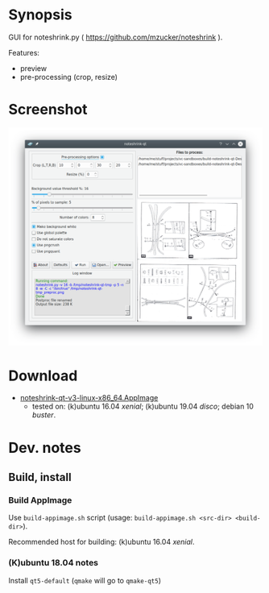 Synopsis
=========

GUI for noteshrink.py ( https://github.com/mzucker/noteshrink ).

Features:
 * preview
 * pre-processing (crop, resize)

Screenshot
==========

![Screenshot](https://github.com/clapautius/noteshrink-qt/blob/master/doc/noteshrink-qt-screenshot.png)

Download
========

 * [noteshrink-qt-v3-linux-x86_64.AppImage](https://github.com/clapautius/noteshrink-qt/releases/download/v3/noteshrink-qt-v3-x86_64.AppImage)
    * tested on: (k)ubuntu 16.04 _xenial_; (k)ubuntu 19.04 _disco_; debian 10 _buster_.

Dev. notes
==========

Build, install
--------------

### Build AppImage

Use `build-appimage.sh` script (usage: `build-appimage.sh <src-dir> <build-dir>`).

Recommended host for building: (k)ubuntu 16.04 _xenial_.

### (K)ubuntu 18.04 notes

Install `qt5-default` (`qmake` will go to `qmake-qt5`)
